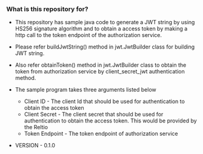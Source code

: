 ### What is this repository for? ###

* This repository has sample java code to generate a JWT string by using HS256 signature algorithm and to obtain a access token by making a http call to the token endpoint of the authorization service.
* Please refer buildJwtString() method in jwt.JwtBuilder class for building JWT string.
* Also refer obtainToken() method in jwt.JwtBuilder class to obtain the token from authorization service by client_secret_jwt authentication method.

* The sample program takes three arguments listed below
    *   Client ID - The client Id that should be used for authentication to obtain the access token
    *   Client Secret - The client secret that should be used for authentication to obtain the access token. This would be provided by the Reltio
    *   Token Endpoint - The token endpoint of authorization service 

* VERSION - 0.1.0




